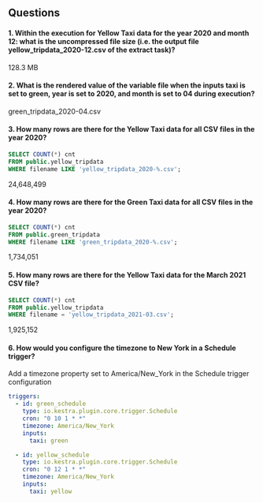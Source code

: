 ## Questions

#### 1. Within the execution for Yellow Taxi data for the year 2020 and month 12: what is the uncompressed file size (i.e. the output file yellow_tripdata_2020-12.csv of the extract task)?

128.3 MB

#### 2. What is the rendered value of the variable file when the inputs taxi is set to green, year is set to 2020, and month is set to 04 during execution?

green_tripdata_2020-04.csv

#### 3. How many rows are there for the Yellow Taxi data for all CSV files in the year 2020?

```sql
SELECT COUNT(*) cnt
FROM public.yellow_tripdata
WHERE filename LIKE 'yellow_tripdata_2020-%.csv';
```

24,648,499

#### 4. How many rows are there for the Green Taxi data for all CSV files in the year 2020?

```sql
SELECT COUNT(*) cnt
FROM public.green_tripdata
WHERE filename LIKE 'green_tripdata_2020-%.csv';
```

1,734,051 

#### 5. How many rows are there for the Yellow Taxi data for the March 2021 CSV file?

```sql
SELECT COUNT(*) cnt
FROM public.yellow_tripdata
WHERE filename = 'yellow_tripdata_2021-03.csv';
```

1,925,152

#### 6. How would you configure the timezone to New York in a Schedule trigger?

Add a timezone property set to America/New_York in the Schedule trigger configuration

```yaml
triggers:
  - id: green_schedule
    type: io.kestra.plugin.core.trigger.Schedule
    cron: "0 10 1 * *"
    timezone: America/New_York 
    inputs:
      taxi: green

  - id: yellow_schedule
    type: io.kestra.plugin.core.trigger.Schedule
    cron: "0 12 1 * *"
    timezone: America/New_York 
    inputs:
      taxi: yellow
```